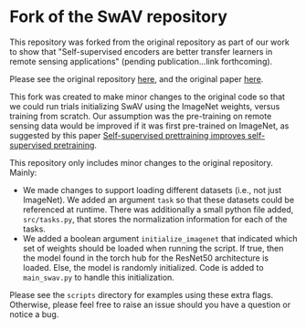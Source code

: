 # Fork of the SwAV repository
This repository was forked from the original repository as part of our work to show that "Self-supervised encoders are better transfer learners in remote sensing applications" (pending publication...link forthcoming).

Please see the original repository [here](https://github.com/facebookresearch/swav), and the original paper [here](https://arxiv.org/abs/2006.09882).

This fork was created to make minor changes to the original code so that we could run trials initializing SwAV using the ImageNet weights, versus training from scratch. Our assumption was the pre-training on remote sensing data would be improved if it was first pre-trained on ImageNet, as suggested by this paper [Self-supervised prettraining improves self-supervised pretraining](https://arxiv.org/abs/2103.12718).

This repository only includes minor changes to the original repository. Mainly:
* We made changes to support loading different datasets (i.e., not just ImageNet). We added an argument `task` so that these datasets could be referenced at runtime. There was additionally a small python file added, `src/tasks.py`, that stores the normalization information for each of the tasks.
* We added a boolean argument `initialize_imagenet` that indicated which set of weights should be loaded when running the script. If true, then the model found in the torch hub for the ResNet50 architecture is loaded. Else, the model is randomly initialized. Code is added to `main_swav.py` to handle this initialization.

Please see the `scripts` directory for examples using these extra flags. Otherwise, please feel free to raise an issue should you have a question or notice a bug.

